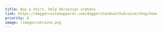 ```yaml
---
title: Buy a shirt, help Ukrainian orphans
link: https://daggercustomapparel.com/daggerstandswithukraine/shop/home
priority: 6
image: /images/ukraine.png
---
```

